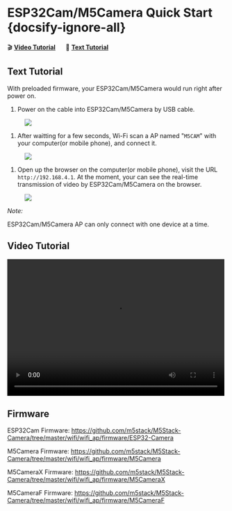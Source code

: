# ESP32Cam/M5Camera Quick Start {docsify-ignore-all}

:clapper: **[Video Tutorial](#Video-Tutorial)**&nbsp;&nbsp;&nbsp;&nbsp;&nbsp;&nbsp;:memo: **[Text Tutorial](#Text-Tutorial)**

## Text Tutorial

With preloaded firmware, your ESP32Cam/M5Camera would run right after power on.
1. Power on the cable into ESP32Cam/M5Camera by USB cable.

<figure>
    <img src="assets/img/getting_started_pics/get_started_with_unit/ESP32CAM_Terminal.webp">
</figure>


1. After waitting for a few seconds,  Wi-Fi scan a AP named "`M5CAM`" with your computer(or mobile phone), and connect it. 

<figure>
    <img src="assets/img/getting_started_pics/get_started_with_unit/ESP32CAM_M5CAM.webp">
</figure>


1.  Open up the browser on the computer(or mobile phone), visit the URL `http://192.168.4.1`. At the moment, your can see the real-time transmission of video by ESP32Cam/M5Camera on the browser.

<figure>
    <img src="assets/img/getting_started_pics/get_started_with_unit/ESP32CAM_Browser.webp">
</figure>


*Note:*

ESP32Cam/M5Camera AP can only connect with one device at a time.

## Video Tutorial

<video width="500" height="315" controls>
    <source src="https://m5stack.oss-cn-shenzhen.aliyuncs.com/video/LukeVideo/M5stack%20ESP32cam%20VS%20M5Camera%20(PSram)%20%20%20Setup.mp4" type="video/mp4">
</video>

## Firmware

ESP32Cam Firmware: https://github.com/m5stack/M5Stack-Camera/tree/master/wifi/wifi_ap/firmware/ESP32-Camera

M5Camera Firmware: https://github.com/m5stack/M5Stack-Camera/tree/master/wifi/wifi_ap/firmware/M5Camera

M5CameraX Firmware: https://github.com/m5stack/M5Stack-Camera/tree/master/wifi/wifi_ap/firmware/M5CameraX

M5CameraF Firmware: https://github.com/m5stack/M5Stack-Camera/tree/master/wifi/wifi_ap/firmware/M5CameraF